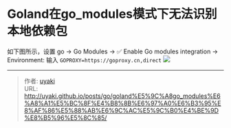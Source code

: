 # Goland在go_modules模式下无法识别本地依赖包


<!--more-->
如下图所示，设置 go -> Go Modules -> ✅ Enable Go modules integration -> Environment: 输入 `GOPROXY=https://goproxy.cn,direct`
![](https://cdn.jsdelivr.net/gh/uyaki/pic-cloud/img/20221212205112.png)

---

> 作者: [uyaki](https://www.github.com/uyaki)  
> URL: http://uyaki.github.io/posts/go/goland%E5%9C%A8go_modules%E6%A8%A1%E5%BC%8F%E4%B8%8B%E6%97%A0%E6%B3%95%E8%AF%86%E5%88%AB%E6%9C%AC%E5%9C%B0%E4%BE%9D%E8%B5%96%E5%8C%85/  

